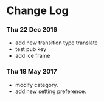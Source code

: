# Change Log

### Thu 22 Dec 2016
* add new transition type translate
* test pub key
* add ice frame

### Thu 18 May 2017
* modify category.
* add new setting preference.